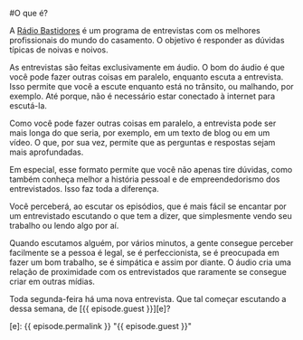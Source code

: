 #O que é?

A [Rádio Bastidores][rb] é um programa de entrevistas com os melhores profissionais do mundo do casamento. O objetivo é responder as dúvidas típicas de noivas e noivos.

As entrevistas são feitas exclusivamente em áudio. O bom do áudio é que você pode fazer outras coisas em paralelo, enquanto escuta a entrevista. Isso permite que você a escute enquanto está no trânsito, ou malhando, por exemplo. Até porque, não é necessário estar conectado à internet para escutá-la.

Como você pode fazer outras coisas em paralelo, a entrevista pode ser mais longa do que seria, por exemplo, em um texto de blog ou em um vídeo. O que, por sua vez, permite que as perguntas e respostas sejam mais aprofundadas.

Em especial, esse formato permite que você não apenas tire dúvidas, como também conheça melhor a história pessoal e de empreendedorismo dos entrevistados. Isso faz toda a diferença.

Você perceberá, ao escutar os episódios, que é mais fácil se encantar por um entrevistado escutando o que tem a dizer, que simplesmente vendo seu trabalho ou lendo algo por aí.

Quando escutamos alguém, por vários minutos, a gente consegue perceber facilmente se a pessoa é legal, se é perfeccionista, se é preocupada em fazer um bom trabalho, se é simpática e assim por diante. O áudio cria uma relação de proximidade com os entrevistados que raramente se consegue criar em outras mídias.
    
Toda segunda-feira há uma nova entrevista. Que tal começar escutando a dessa semana, de [{{ episode.guest }}][e]?

[rb]: / "Rádio Bastidores"
[e]:  {{ episode.permalink }} "{{ episode.guest }}"
